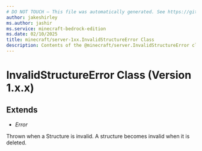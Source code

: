 ```yaml
---
# DO NOT TOUCH — This file was automatically generated. See https://github.com/mojang/minecraftapidocsgenerator to modify descriptions, examples, etc.
author: jakeshirley
ms.author: jashir
ms.service: minecraft-bedrock-edition
ms.date: 02/10/2025
title: minecraft/server-1xx.InvalidStructureError Class
description: Contents of the @minecraft/server.InvalidStructureError class (Version 1.x.x).
---
```

# InvalidStructureError Class (Version 1.x.x)

## Extends
- *Error*

Thrown when a Structure is invalid. A structure becomes invalid when it is deleted.
